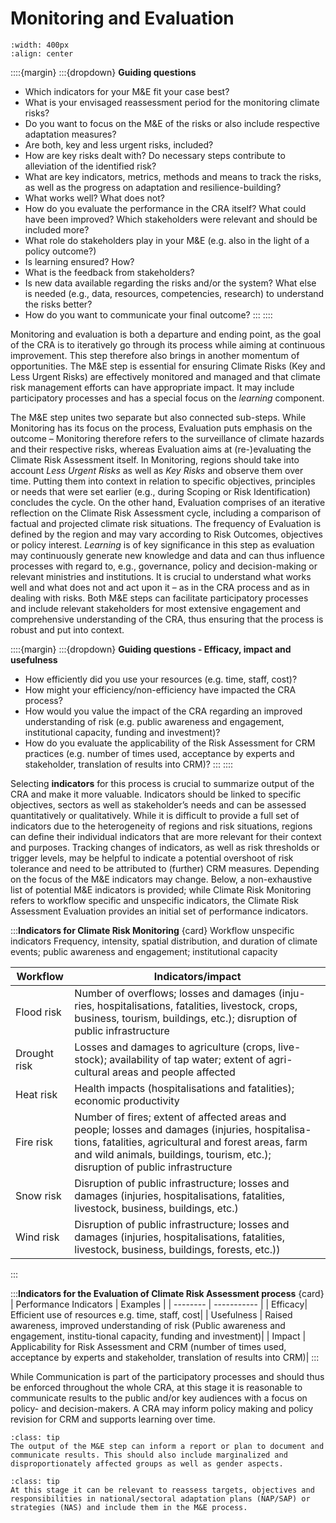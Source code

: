 Monitoring and Evaluation
=======================

```{image} ../../images/Framework_M&E.png
:width: 400px
:align: center
```

::::{margin} 
:::{dropdown} **Guiding questions**
- Which indicators for your M&E fit your case best?
- What is your envisaged reassessment period for the monitoring climate risks?
- Do you want to focus on the M&E of the risks or also include respective adaptation measures?
- Are both, key and less urgent risks, included?
- How are key risks dealt with? Do necessary steps contribute to alleviation of the identified risk?
- What are key indicators, metrics, methods and means to track the risks, as well as the progress on adaptation and resilience-building?
- What works well? What does not?
- How do you evaluate the performance in the CRA itself? What could have been improved? Which stakeholders were relevant and should be included more?
- What role do stakeholders play in your M&E (e.g. also in the light of a policy outcome?)
- Is learning ensured? How?
- What is the feedback from stakeholders?
- Is new data available regarding the risks and/or the system? What else is needed (e.g., data, resources, competencies, research) to understand the risks better?
- How do you want to communicate your final outcome?
:::
::::

Monitoring and evaluation is both a departure and ending point, as the goal of the CRA is to iteratively go through its process while aiming at continuous improvement. This step therefore also brings in another momentum of opportunities. The M&E step is essential for ensuring Climate Risks (Key and Less Urgent Risks) are effectively monitored and managed and that climate risk management efforts can have appropriate impact. It may include participatory processes and has a special focus on the *learning* component.

The M&E step unites two separate but also connected sub-steps. While Monitoring has its focus on the process, Evaluation puts emphasis on the outcome – Monitoring therefore refers to the surveillance of climate hazards and their respective risks, whereas Evaluation aims at (re-)evaluating the Climate Risk Assessment itself. In Monitoring, regions should take into account *Less Urgent Risks* as well as *Key Risks* and observe them over time. Putting them into context in relation to specific objectives, principles or needs that were set earlier (e.g., during Scoping or Risk Identification) concludes the cycle. On the other hand, Evaluation comprises of an iterative reflection on the Climate Risk Assessment cycle, including a comparison of factual and projected climate risk situations. The frequency of Evaluation is defined by the region and may vary according to Risk Outcomes, objectives or policy interest. *Learning* is of key significance in this step as evaluation may continuously generate new knowledge and data and can thus influence processes with regard to, e.g., governance, policy and decision-making or relevant ministries and institutions. It is crucial to understand what works well and what does not and act upon it – as in the CRA process and as in dealing with risks.
Both M&E steps can facilitate participatory processes and include relevant stakeholders for most extensive engagement and comprehensive understanding of the CRA, thus ensuring that the process is robust and put into context.

::::{margin} 
:::{dropdown} **Guiding questions - Efficacy, impact and usefulness**
- How efficiently did you use your resources (e.g. time, staff, cost)?
- How might your efficiency/non-efficiency have impacted the CRA process?
- How would you value the impact of the CRA regarding an improved understanding of risk (e.g. public awareness and engagement, institutional capacity, funding and investment)?
- How do you evaluate the applicability of the Risk Assessment for CRM practices (e.g. number of times used, acceptance by experts and stakeholder, translation of results into CRM)?
:::
::::

Selecting **indicators** for this process is crucial to summarize output of the CRA and make it more valuable. Indicators should be linked to specific objectives, sectors as well as stakeholder’s needs and can be assessed quantitatively or qualitatively. While it is difficult to provide a full set of indicators due to the heterogeneity of regions and risk situations, regions can define their individual indicators that are more relevant for their context and purposes.  Tracking changes of indicators, as well as risk thresholds or trigger levels, may be helpful to indicate a potential overshoot of risk tolerance and need to be attributed to (further) CRM measures. Depending on the focus of the M&E indicators may change. Below, a non-exhaustive list of potential M&E indicators is provided; while Climate Risk Monitoring refers to workflow specific and unspecific indicators, the Climate Risk Assessment Evaluation provides an initial set of performance indicators.

:::**Indicators for Climate Risk Monitoring**
{card} Workflow unspecific indicators
Frequency, intensity, spatial distribution, and duration of climate events; public awareness and engagement; institutional capacity 


| Workflow | Indicators/impact |
| -------- | ----------- |
| Flood risk| Number of overflows; losses and damages (inju-ries, hospitalisations, fatalities, livestock, crops, business, tourism, buildings, etc.); disruption of public infrastructure|
| Drought risk | Losses and damages to agriculture (crops, live-stock); availability of tap water; extent of agri-cultural areas and people affected|
| Heat risk | Health impacts (hospitalisations and fatalities); economic productivity|
| Fire risk | Number of fires; extent of affected areas and people; losses and damages (injuries, hospitalisa-tions, fatalities, agricultural and forest areas, farm and wild animals, buildings, tourism, etc.); disruption of public infrastructure|
| Snow risk | Disruption of public infrastructure; losses and damages (injuries, hospitalisations, fatalities, livestock, business, buildings, etc.)|
| Wind risk | Disruption of public infrastructure; losses and damages (injuries, hospitalisations, fatalities, livestock, business, buildings, forests, etc.))|
:::

:::**Indicators for the Evaluation of Climate Risk Assessment process**
{card}
| Performance Indicators | Examples |
| -------- | ----------- |
| Efficacy| Efficient use of resources e.g. time, staff, cost|
| Usefulness | Raised awareness, improved understanding of risk (Public awareness and engagement, institu-tional capacity, funding and investment)|
| Impact | Applicability for Risk Assessment and CRM (number of times used, acceptance by experts and stakeholder, translation of results into CRM)|
:::


While Communication is part of the participatory processes and should thus be enforced throughout the whole CRA, at this stage it is reasonable to communicate results to the public and/or key audiences with a focus on policy- and decision-makers. A CRA may inform policy making and policy revision for CRM and supports learning over time.

```{admonition} Tip
:class: tip
The output of the M&E step can inform a report or plan to document and communicate results. This should also include marginalized and disproportionately affected groups as well as gender aspects.
```

```{admonition} Tip
:class: tip
At this stage it can be relevant to reassess targets, objectives and responsibilities in national/sectoral adaptation plans (NAP/SAP) or strategies (NAS) and include them in the M&E process.
```
